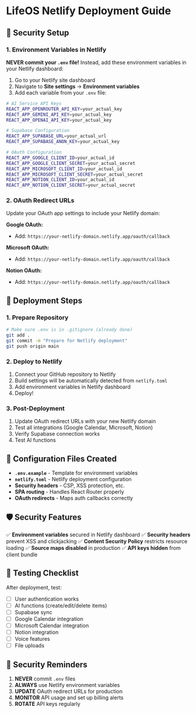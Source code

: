 # LifeOS Netlify Deployment Guide

## 🔐 Security Setup

### 1. Environment Variables in Netlify
**NEVER commit your `.env` file!** Instead, add these environment variables in your Netlify dashboard:

1. Go to your Netlify site dashboard
2. Navigate to **Site settings** → **Environment variables**
3. Add each variable from your `.env` file:

```bash
# AI Service API Keys
REACT_APP_OPENROUTER_API_KEY=your_actual_key
REACT_APP_GEMINI_API_KEY=your_actual_key
REACT_APP_OPENAI_API_KEY=your_actual_key

# Supabase Configuration
REACT_APP_SUPABASE_URL=your_actual_url
REACT_APP_SUPABASE_ANON_KEY=your_actual_key

# OAuth Configuration
REACT_APP_GOOGLE_CLIENT_ID=your_actual_id
REACT_APP_GOOGLE_CLIENT_SECRET=your_actual_secret
REACT_APP_MICROSOFT_CLIENT_ID=your_actual_id
REACT_APP_MICROSOFT_CLIENT_SECRET=your_actual_secret
REACT_APP_NOTION_CLIENT_ID=your_actual_id
REACT_APP_NOTION_CLIENT_SECRET=your_actual_secret
```

### 2. OAuth Redirect URLs
Update your OAuth app settings to include your Netlify domain:

**Google OAuth:**
- Add: `https://your-netlify-domain.netlify.app/oauth/callback`

**Microsoft OAuth:**
- Add: `https://your-netlify-domain.netlify.app/oauth/callback`

**Notion OAuth:**
- Add: `https://your-netlify-domain.netlify.app/oauth/callback`

## 🚀 Deployment Steps

### 1. Prepare Repository
```bash
# Make sure .env is in .gitignore (already done)
git add .
git commit -m "Prepare for Netlify deployment"
git push origin main
```

### 2. Deploy to Netlify
1. Connect your GitHub repository to Netlify
2. Build settings will be automatically detected from `netlify.toml`
3. Add environment variables in Netlify dashboard
4. Deploy!

### 3. Post-Deployment
1. Update OAuth redirect URLs with your new Netlify domain
2. Test all integrations (Google Calendar, Microsoft, Notion)
3. Verify Supabase connection works
4. Test AI functions

## 🔧 Configuration Files Created

- **`.env.example`** - Template for environment variables
- **`netlify.toml`** - Netlify deployment configuration
- **Security headers** - CSP, XSS protection, etc.
- **SPA routing** - Handles React Router properly
- **OAuth redirects** - Maps auth callbacks correctly

## 🛡️ Security Features

✅ **Environment variables** secured in Netlify dashboard
✅ **Security headers** prevent XSS and clickjacking
✅ **Content Security Policy** restricts resource loading
✅ **Source maps disabled** in production
✅ **API keys hidden** from client bundle

## 🧪 Testing Checklist

After deployment, test:
- [ ] User authentication works
- [ ] AI functions (create/edit/delete items)
- [ ] Supabase sync
- [ ] Google Calendar integration
- [ ] Microsoft Calendar integration
- [ ] Notion integration
- [ ] Voice features
- [ ] File uploads

## 🚨 Security Reminders

1. **NEVER** commit `.env` files
2. **ALWAYS** use Netlify environment variables
3. **UPDATE** OAuth redirect URLs for production
4. **MONITOR** API usage and set up billing alerts
5. **ROTATE** API keys regularly